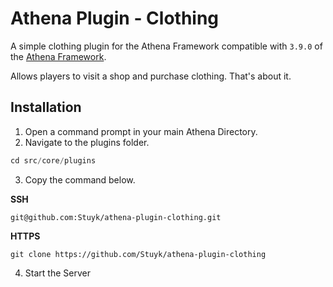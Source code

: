 # Athena Plugin - Clothing

A simple clothing plugin for the Athena Framework compatible with `3.9.0` of the [Athena Framework](https://athenaframework.com/).

Allows players to visit a shop and purchase clothing. That's about it.

## Installation

1. Open a command prompt in your main Athena Directory.
2. Navigate to the plugins folder.

```ts
cd src/core/plugins
```

3. Copy the command below.

**SSH**

```
git@github.com:Stuyk/athena-plugin-clothing.git
```

**HTTPS**
```
git clone https://github.com/Stuyk/athena-plugin-clothing
```

4. Start the Server